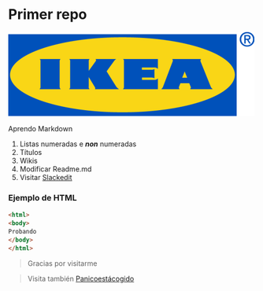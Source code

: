 # Primer repo

![Error al carar la imágen](/aaa.png)

Aprendo Markdown
1. Listas numeradas e _**non**_ numeradas
1. Títulos
1. Wikis
1. Modificar Readme.md
1. Visitar [Slackedit](https://stackedit.io/app#)

### Ejemplo de HTML
```html
<html>
<body>
Probando
</body>
</html>
```

> Gracias por visitarme

> Visita también [Panicoestácogido](https://panicoestacogido.wordpress.com/)
